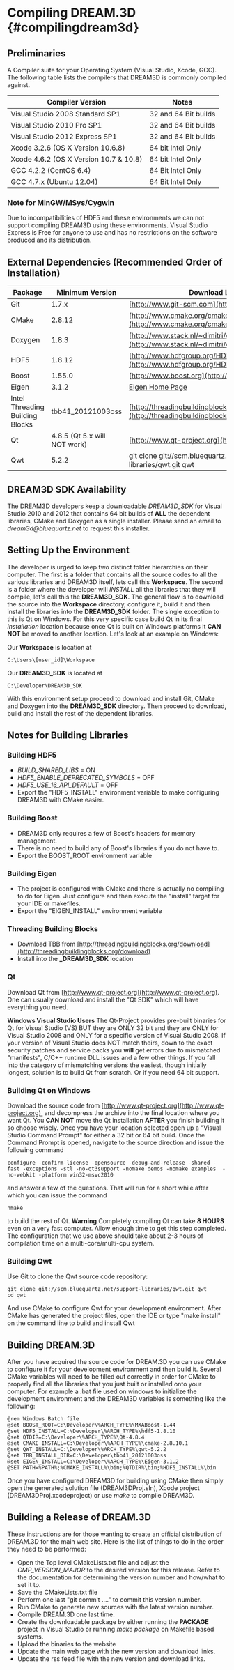 Compiling DREAM.3D {#compilingdream3d}
========

## Preliminaries ##

A Compiler suite for your Operating System (Visual Studio, Xcode, GCC). The following table lists the compilers that DREAM3D is commonly compiled against.

| Compiler Version | Notes |  
|  ------	| ------	|  
| Visual Studio 2008 Standard SP1 | 32 and 64 Bit builds |  
| Visual Studio 2010 Pro SP1 | 32 and 64 Bit builds |  
| Visual Studio 2012 Express SP1 | 32 and 64 Bit builds |  
| Xcode 3.2.6 (OS X Version 10.6.8) | 64 bit Intel Only |  
| Xcode 4.6.2 (OS X Version 10.7 & 10.8) | 64 bit Intel Only |  
| GCC 4.2.2 (CentOS 6.4) | 64 Bit Intel Only |  
| GCC 4.7.x (Ubuntu 12.04) | 64 Bit Intel Only |  

### Note for MinGW/MSys/Cygwin ###

Due to incompatibilities of HDF5 and these environments we can not support compiling DREAM3D using these environments. Visual Studio Express is Free for anyone to use and has no restrictions on the software produced and its distribution.




## External Dependencies (Recommended Order of Installation) ##

|  Package   | Minimum Version | Download Location |  
|  ------	| ------	| ------	|  
| Git | 1.7.x | [http://www.git-scm.com](http://www.git-scm.com) |  
| CMake | 2.8.12 | [http://www.cmake.org/cmake/resources/software.html](http://www.cmake.org/cmake/resources/software.html) |
| Doxygen | 1.8.3 | [http://www.stack.nl/~dimitri/doxygen/download.html](http://www.stack.nl/~dimitri/doxygen/download.html) |  
| HDF5 | 1.8.12 | [http://www.hdfgroup.org/HDF5/release/obtain5.html](http://www.hdfgroup.org/HDF5/release/obtain5.html) |  
| Boost | 1.55.0 | [http://www.boost.org](http://www.boost.org) |  
| Eigen | 3.1.2 | [Eigen Home Page](http://eigen.tuxfamily.org/index.php?title=Main_Page) |  
| Intel Threading Building Blocks | tbb41_20121003oss | [http://threadingbuildingblocks.org/download](http://threadingbuildingblocks.org/download) |  
| Qt | 4.8.5 (Qt 5.x will NOT work) | [http://www.qt-project.org](http://www.qt-project.org) |  
| Qwt | 5.2.2 | git clone git://scm.bluequartz.net/support-libraries/qwt.git qwt |  


## DREAM3D SDK Availability ##

The DREAM3D developers keep a downloadable _DREAM3D\_SDK_ for Visual Studio 2010 and 2012 that contains 64 bit builds of **ALL** the dependent libraries, CMake and Doxygen as a single installer. Please send an email to _dream3d@bluequartz.net_ to request this installer.


## Setting Up the Environment ##

The developer is urged to keep two distinct folder hierarchies on their computer. The first is a folder that contains all the source codes to all the various libraries and DREAM3D itself, lets call this **Workspace**. The second is a folder where the developer will _INSTALL_ all the libraries that they will compile, let's call this the **DREAM3D_SDK**.  The general flow is to download the source into the **Workspace** directory, configure it, build it and then install the libraries into the **DREAM3D_SDK** folder. The single exception to this is Qt on Windows. For this very specific case build Qt in its final _installation_ location because once Qt is built on Windows platforms it **CAN NOT** be moved to another location. Let's look at an example on Windows:

Our **Workspace** is location at 

	C:\Users\[user_id]\Workspace
	
Our **DREAM3D\_SDK** is located at 

	C:\Developer\DREAM3D_SDK

With this environment setup proceed to download and install Git, CMake and Doxygen into the **DREAM3D\_SDK** directory. Then proceed to download, build and install the rest of the dependent libraries.

## Notes for Building Libraries ##

### Building HDF5 ###

+ _BUILD_SHARED_LIBS_ = ON
+ _HDF5_ENABLE_DEPRECATED_SYMBOLS_ = OFF
+ _HDF5_USE_16_API_DEFAULT_ = OFF
+ Export the "HDF5_INSTALL" environment variable to make configuring DREAM3D with CMake easier.

### Building Boost ###

+ DREAM3D only requires a few of Boost's headers for memory management. 
+ There is no need to build any of Boost's libraries if you do not have to.
+ Export the BOOST_ROOT environment variable

### Building Eigen ###

+ The project is configured with CMake and there is actually no compiling to do for Eigen. Just configure and then execute the "install" target for your IDE or makefiles.
+ Export the "EIGEN_INSTALL" environment variable

### Threading Building Blocks ###

+ Download TBB from [http://threadingbuildingblocks.org/download](http://threadingbuildingblocks.org/download)
+ Install into the **_DREAM3D\_SDK** location


### Qt ###
Download Qt from [http://www.qt-project.org](http://www.qt-project.org). One can usually download and install the "Qt SDK" which will have everything you need. 

**Windows Visual Studio Users** The Qt-Project provides pre-built binaries for Qt for Visual Studio (VS) BUT they are ONLY 32 bit and they are ONLY for Visual Studio 2008 and ONLY for a specific version of Visual Studio 2008. If your version of Visual Studio does NOT match theirs, down to the exact security patches and service packs you **will** get errors due to mismatched "manifests", C/C++ runtime DLL issues and a few other things. If you fall into the category of mismatching versions the easiest, though initially longest, solution is to build Qt from scratch. Or if you need 64 bit support.

### Building Qt on Windows ###
Download the source code from [http://www.qt-project.org](http://www.qt-project.org)  and decompress the archive into the final location where you want Qt. You **CAN NOT** move the Qt installation **AFTER** you finish building it so choose wisely. Once you have your location selected open up a "Visual Studio Command Prompt" for either a 32 bit or 64 bit build. Once the Command Prompt is opened, navigate to the source direction and issue the following command

    configure -confirm-license -opensource -debug-and-release -shared -fast -exceptions -stl -no-qt3support -nomake demos -nomake examples  -no-webkit -platform win32-msvc2010

and answer a few of the questions. That will run for a short while after which you can issue the command

    nmake

to build the rest of Qt. **Warning** Completely compiling Qt can take **8 HOURS** even on a very fast computer. Allow enough time to get this step completed. The configuration that we use above should take about 2-3 hours of compilation time on a multi-core/multi-cpu system.

### Building Qwt ###

Use Git to clone the Qwt source code repository:

	git clone git://scm.bluequartz.net/support-libraries/qwt.git qwt
    cd qwt

 And use CMake to configure Qwt for your development environment. After CMake has generated the project files, open the IDE or type "make install" on the command line to build and install Qwt

## Building DREAM.3D ##

After you have acquired the source code for DREAM.3D you can use CMake to configure it for your development environment and then build it. Several CMake variables will need to be filled out correctly in order for CMake to properly find all the libraries that you just built or installed onto your computer. For example a .bat file used on windows to initialize the development environment and the DREAM3D variables is something like the following:

	@rem Windows Batch file
	@set BOOST_ROOT=C:\Developer\%ARCH_TYPE%\MXABoost-1.44
	@set HDF5_INSTALL=C:\Developer\%ARCH_TYPE%\hdf5-1.8.10
	@set QTDIR=C:\Developer\%ARCH_TYPE%\Qt-4.8.4	
	@set CMAKE_INSTALL=C:\Developer\%ARCH_TYPE%\cmake-2.8.10.1
	@set QWT_INSTALL=C:\Developer\%ARCH_TYPE%\qwt-5.2.2
	@set TBB_INSTALL_DIR=C:\Developer\tbb41_20121003oss
	@set EIGEN_INSTALL=C:\Developer\%ARCH_TYPE%\Eigen-3.1.2
	@SET PATH=%PATH%;%CMAKE_INSTALL%\bin;%QTDIR%\bin;%HDF5_INSTALL%\bin

Once you have configured DREAM3D for building using CMake then simply open the generated solution file (DREAM3DProj.sln), Xcode project (DREAM3DProj.xcodeproject) or use _make_ to compile DREAM3D.

## Building a Release of DREAM.3D

 These instructions are for those wanting to create an official distribution of DREAM.3D for the main web site. Here is the list of things to do in the order they need to be performed:

- Open the Top level CMakeLists.txt file and adjust the _CMP_VERSION_MAJOR_ to the desired version for this release. Refer to the documentation for determining the version number and how/what to set it to.
- Save the CMakeLists.txt file
- Perform one last "git commit ...." to commit this version number.
- Run CMake to generate new sources with the latest version number.
- Compile DREAM.3D one last time.
- Create the downloadable package by either running the **PACKAGE** project in Visual Studio or running _make package_ on Makefile based systems.
- Upload the binaries to the website
- Update the main web page with the new version and download links.
- Update the rss feed file with the new version and download links.



